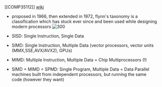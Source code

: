 [[COMP35112]]
[wiki](https://en.wikipedia.org/wiki/Flynn%27s_taxonomy)

- proposed in 1966, then extended in 1972, flynn's taxonomy is a classification which has stuck ever since and been used while designing modern processors
![300](https://i.imgur.com/2MwFx60.png)

- SISD: Single Instruction, Single Data
- SIMD: Single Instruction, Multiple Data (vector processors, vector units (MMX,SSE,AVX/AVX2), GPUs)
- MIMD: Multiple Instruction, Multiple Data = Chip Multiprocessors (!)
- SIMD + MIMD = SPMD: Single Program, Multiple Data = Data Parallel machines built from independent processors, but running the same code (however they want)